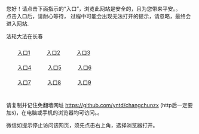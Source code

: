 您好！请点击下面指示的“入口”，浏览此网站是安全的，且为您带来平安。。 <br/>
点击入口后，请耐心等待， 过程中可能会出现无法打开的提示，请忽略，最终会进入网站. </br>

法轮大法在长春<br/>
<div style="padding:10px"><a style="margin:20px" target="_blank" href="https://d3d78x3980lhx4.cloudfront.net/2Qpsp?qjvvhz" id="ccLink1" rel="nofollow">入口1</a> <a target="_blank" style="margin:20px" href="https://d37kxu8769ligb.cloudfront.net/2Qpsp?dkgfvvrh" id="ccLink2" rel="nofollow">入口2</a> <a style="margin:20px" target="_blank" href="https://d2taagsclmm7st.cloudfront.net/2Qpsp?fznnopip" id="ccLink3" rel="nofollow">入口3</a></div>

<div style="padding:10px" ><a style="margin:20px" target="_blank" href="https://d3d78x3980lhx4.cloudfront.net/2Qpsp?qjvvhz" id="ccLink4" rel="nofollow">入口4</a> <a style="margin:20px" href="https://d37kxu8769ligb.cloudfront.net/2Qpsp?dkgfvvrh" target="_blank" id="ccLink5" rel="nofollow">入口5</a> <a style="margin:20px" href="https://d2taagsclmm7st.cloudfront.net/2Qpsp?fznnopip" target="_blank" id="ccLink6" rel="nofollow">入口6</a></div>

<div style="padding:10px"><a style="margin:20px" target="_blank" href="https://d3d78x3980lhx4.cloudfront.net/2Qpsp?qjvvhz" id="ccLink7" rel="nofollow">入口7</a> <a style="margin:20px" href="https://d37kxu8769ligb.cloudfront.net/2Qpsp?dkgfvvrh" target="_blank" id="ccLink8" rel="nofollow">入口8</a> <a style="margin:20px" target="_blank" href="https://d2taagsclmm7st.cloudfront.net/2Qpsp?fznnopip" id="ccLink9" rel="nofollow">入口9</a></div>

<br/>



请复制并记住免翻墙网址 https://github.com/yntd/changchunzx (http后一定要加s)，在电脑或手机的浏览器均可访问。。<br/>

微信如提示停止访问该网页，须先点击右上角，选择浏览器打开。
